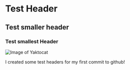 # Test Header

## Test smaller header

### Test smallest Header







![Image of Yaktocat](https://octodex.github.com/images/yaktocat.png)






























I created some test headers for my first commit to github!
